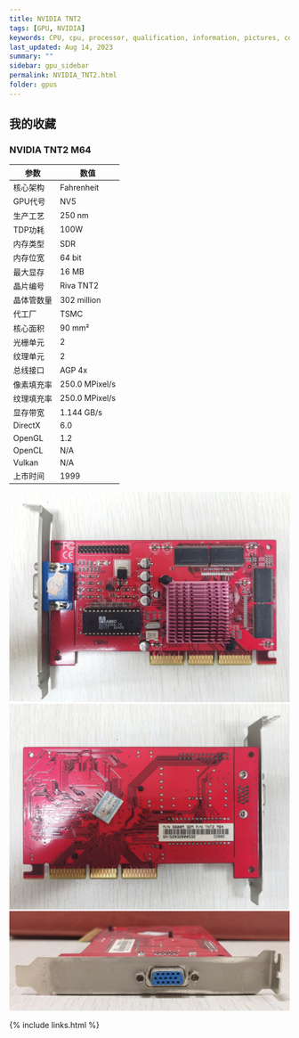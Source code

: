 ```yaml
---
title: NVIDIA TNT2
tags: [GPU, NVIDIA]
keywords: CPU, cpu, processor, qualification, information, pictures, core, frequency, chip packaging, packaging, cpu info, x86, collection, amd, cyrix, harris, ibm, idt, iit, intel, motorola, nec, sgs, sgs-thomson, siemens, ST, signetics, mhs, ti, texas instruments, ulsi, umc, weitek, zilog, 3002, 4004, 4040, 8008, 808x, 8085, 8088, 8086, 80188, 80186, 80286, 286, 80386, 386, i386, Am386, 386sx, 386dx, 486, i486, 586, 486sx, 486dx, overdrive, 487, pentium, 586, 5x86, 386dlc, 386slc, 486dx2, mmx, ppro, pentium-pro, pro, athlon, duron, z80, dirk oppelt, dirk, oppelt, engineering, sample, samples, NVIDIA, GeForce, Quadro, TNT2, Radeon, GPU
last_updated: Aug 14, 2023
summary: ""
sidebar: gpu_sidebar
permalink: NVIDIA_TNT2.html
folder: gpus
---
```


## 我的收藏

### NVIDIA TNT2 M64

| 参数 | 数值 |
| ------ | ------ |
| 核心架构 | Fahrenheit |
| GPU代号 | NV5 |
| 生产工艺 | 250 nm |
| TDP功耗 | 100W |
| 内存类型 | SDR |
| 内存位宽 | 64 bit |
| 最大显存 | 16 MB |
| 晶片编号 | Riva TNT2 |
| 晶体管数量 | 302 million |
| 代工厂 | TSMC |
| 核心面积 | 90 mm² |
| 光栅单元 | 2 |
| 纹理单元 | 2 |
| 总线接口 | AGP 4x |
| 像素填充率 | 250.0 MPixel/s |
| 纹理填充率 | 250.0 MPixel/s |
| 显存带宽 | 1.144 GB/s |
| DirectX | 6.0 |
| OpenGL | 1.2 |
| OpenCL | N/A |
| Vulkan | N/A |
| 上市时间 | 1999 |

![NVIDIA TNT2 M64 正面](/images/gpus/NVIDIA/NVIDIA_TNT2_M64_(32M_七彩虹)_1.jpg)
![NVIDIA TNT2 M64 背面](/images/gpus/NVIDIA/NVIDIA_TNT2_M64_(32M_七彩虹)_2.jpg)
![NVIDIA TNT2 M64 接口](/images/gpus/NVIDIA/NVIDIA_TNT2_M64_(32M_七彩虹)_3.jpg)

{% include links.html %}

